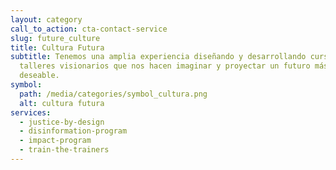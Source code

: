 ```yaml
---
layout: category
call_to_action: cta-contact-service
slug: future_culture
title: Cultura Futura
subtitle: Tenemos una amplia experiencia diseñando y desarrollando cursos y
  talleres visionarios que nos hacen imaginar y proyectar un futuro más ético y
  deseable.
symbol:
  path: /media/categories/symbol_cultura.png
  alt: cultura futura
services:
  - justice-by-design
  - disinformation-program
  - impact-program
  - train-the-trainers
---
```

